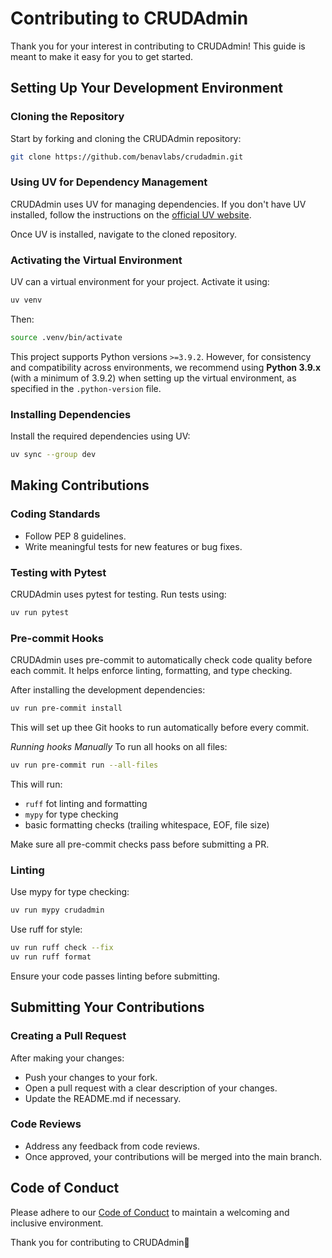 # Contributing to CRUDAdmin

Thank you for your interest in contributing to CRUDAdmin! This guide is meant to make it easy for you to get started.

## Setting Up Your Development Environment

### Cloning the Repository
Start by forking and cloning the CRUDAdmin repository:

```sh
git clone https://github.com/benavlabs/crudadmin.git
```

### Using UV for Dependency Management
CRUDAdmin uses UV for managing dependencies. If you don't have UV installed, follow the instructions on the [official UV website](https://docs.astral.sh/uv/guides/install-python/).

Once UV is installed, navigate to the cloned repository.

### Activating the Virtual Environment
UV can a virtual environment for your project. Activate it using:

```sh
uv venv
```

Then:

```sh
source .venv/bin/activate
```

This project supports Python versions `>=3.9.2`. However, for consistency and compatibility across environments, we recommend using **Python 3.9.x** (with a minimum of 3.9.2) when setting up the virtual environment, as specified in the `.python-version` file.

### Installing Dependencies
Install the required dependencies using UV:
```sh
uv sync --group dev
```

## Making Contributions

### Coding Standards
- Follow PEP 8 guidelines.
- Write meaningful tests for new features or bug fixes.

### Testing with Pytest
CRUDAdmin uses pytest for testing. Run tests using:
```sh
uv run pytest
```

### Pre-commit Hooks
CRUDAdmin uses pre-commit to automatically check code quality before each commit. It helps enforce
linting, formatting, and type checking.

After installing the development dependencies:

```sh
uv run pre-commit install
```

This will set up thee Git hooks to run automatically before every commit.

*Running hooks Manually*
To run all hooks on all files:
```sh
uv run pre-commit run --all-files
```

This will run:
- `ruff` fot linting and formatting
- `mypy` for type checking
- basic formatting checks (trailing whitespace, EOF, file size)

Make sure all pre-commit checks pass before submitting a PR.

### Linting
Use mypy for type checking:
```sh
uv run mypy crudadmin
```

Use ruff for style:
```sh
uv run ruff check --fix
uv run ruff format
```

Ensure your code passes linting before submitting.

## Submitting Your Contributions

### Creating a Pull Request
After making your changes:

- Push your changes to your fork.
- Open a pull request with a clear description of your changes.
- Update the README.md if necessary.


### Code Reviews
- Address any feedback from code reviews.
- Once approved, your contributions will be merged into the main branch.

## Code of Conduct
Please adhere to our [Code of Conduct](CODE_OF_CONDUCT.md) to maintain a welcoming and inclusive environment.

Thank you for contributing to CRUDAdmin🚀
